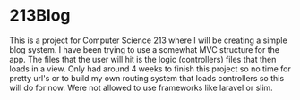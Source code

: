 # 213Blog
This is a project for Computer Science 213 where I will be creating a simple blog system. I have been trying to use a somewhat MVC structure for the app.
The files that the user will hit is the logic (controllers) files that then loads in a view. Only had around 4 weeks to finish this project so no time for pretty url's or to build my own routing system that loads controllers so this will do for now. Were not allowed to use frameworks like laravel or slim.
